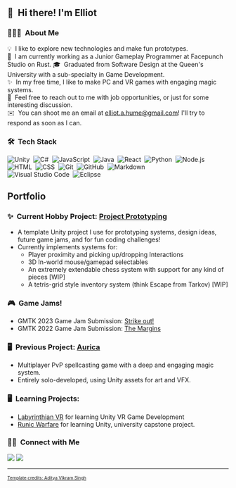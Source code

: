## 👋 &nbsp;Hi there! I'm Elliot

### 👨🏻‍💻 &nbsp;About Me

💡  &nbsp;I like to explore new technologies and make fun prototypes.\
📑 &nbsp;I am currently working as a Junior Gameplay Programmer at Facepunch Studio on Rust.
🎓 &nbsp;Graduated from Software Design at the Queen's University with a sub-specialty in Game Development.\
✨ &nbsp;In my free time, I like to make PC and VR games with engaging magic systems.\
💬 &nbsp;Feel free to reach out to me with job opportunities, or just for some interesting discussion.\
✉️ &nbsp;You can shoot me an email at elliot.a.hume@gmail.com! I'll try to respond as soon as I can.

### 🛠 &nbsp;Tech Stack

![Unity](https://img.shields.io/badge/-Unity-05122A?style=flat&logo=unity)&nbsp;
![C#](https://img.shields.io/badge/-C%23-05122A?style=flat&logo=C%2B%2B)&nbsp;
![JavaScript](https://img.shields.io/badge/-JavaScript-05122A?style=flat&logo=javascript)&nbsp;
![Java](https://img.shields.io/badge/-Java-05122A?style=flat&logo=Java&logoColor=FFA518)&nbsp;
![React](https://img.shields.io/badge/-React-05122A?style=flat&logo=react)&nbsp;
![Python](https://img.shields.io/badge/-Python-05122A?style=flat&logo=python)&nbsp;
![Node.js](https://img.shields.io/badge/-Node.js-05122A?style=flat&logo=node.js)&nbsp;
![HTML](https://img.shields.io/badge/-HTML-05122A?style=flat&logo=HTML5)&nbsp;
![CSS](https://img.shields.io/badge/-CSS-05122A?style=flat&logo=CSS3&logoColor=1572B6)&nbsp;
![Git](https://img.shields.io/badge/-Git-05122A?style=flat&logo=git)&nbsp;
![GitHub](https://img.shields.io/badge/-GitHub-05122A?style=flat&logo=github)&nbsp;
![Markdown](https://img.shields.io/badge/-Markdown-05122A?style=flat&logo=markdown)\
![Visual Studio Code](https://img.shields.io/badge/-Visual%20Studio%20Code-05122A?style=flat&logo=visual-studio-code&logoColor=007ACC)&nbsp;
![Eclipse](https://img.shields.io/badge/-Eclipse-05122A?style=flat&logo=eclipse-ide&logoColor=2C2255)

## Portfolio

### ✨ &nbsp;Current Hobby Project: [Project Prototyping](https://github.com/ElliotHume/project-prototyping)
- A template Unity project I use for prototyping systems, design ideas, future game jams, and for fun coding challenges!
- Currently implements systems for:
    - Player proximity and picking up/dropping Interactions
    - 3D In-world mouse/gamepad selectables
    - An extremely extendable chess system with support for any kind of pieces [WIP]
    - A tetris-grid style inventory system (think Escape from Tarkov) [WIP]

### 🎮 &nbsp;Game Jams!
- GMTK 2023 Game Jam Submission: [Strike out!](https://elliothume.itch.io/strike-out)
- GMTK 2022 Game Jam Submission: [The Margins](https://addyvan.itch.io/the-margins)

### 🖥️ &nbsp;Previous Project: [Aurica](https://github.com/ElliotHume/Aurica)
- Multiplayer PvP spellcasting game with a deep and engaging magic system.
- Entirely solo-developed, using Unity assets for art and VFX.  

### 🖥️ &nbsp;Learning Projects:
- [Labyrinthian VR](https://github.com/ElliotHume/LabyrinthianVR) for learning Unity VR Game Development
- [Runic Warfare](https://github.com/Humeian/Runic-Warfare) for learning Unity, university capstone project.



### 🤝🏻 &nbsp;Connect with Me

<p align="left">
<a href="https://www.linkedin.com/in/elliothume/"><img src="https://img.shields.io/badge/-Elliot%20Hume-0077B5?style=flat&logo=Linkedin&logoColor=white"/></a>
<a href="mailto:elliot.a.hume@gmail.com"><img src="https://img.shields.io/badge/-elliot.a.hume@gmail.com-D14836?style=flat&logo=Gmail&logoColor=white"/></a>
</p>

-----
<p style="font-size: x-small;">
  <a href="https://github.com/AVS1508">Template credits: Aditya Vikram Singh</a>
</p>
